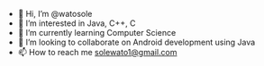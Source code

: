 - 👋 Hi, I’m @watosole
- 👀 I’m interested in Java, C++, C
- 🌱 I’m currently learning Computer Science
- 💞️ I’m looking to collaborate on Android development using Java
- 📫 How to reach me solewato1@gmail.com

<!---
watosole/watosole is a ✨ special ✨ repository because its `README.md` (this file) appears on your GitHub profile.
You can click the Preview link to take a look at your changes.
--->
